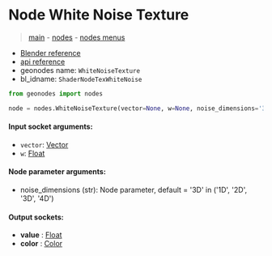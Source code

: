 # Node White Noise Texture

> [main](../structure.md) - [nodes](nodes.md) - [nodes menus](nodes_menus.md)

- [Blender reference](https://docs.blender.org/manual/en/latest/modeling/geometry_nodes/texture/white_noise.html)
- [api reference](https://docs.blender.org/api/current/bpy.types.ShaderNodeTexWhiteNoise.html)
- geonodes name: `WhiteNoiseTexture`
- bl_idname: `ShaderNodeTexWhiteNoise`

```python
from geonodes import nodes

node = nodes.WhiteNoiseTexture(vector=None, w=None, noise_dimensions='3D')
```

#### Input socket arguments:

- `vector`: [Vector](Vector.md)
- `w`: [Float](Float.md)

#### Node parameter arguments:

- noise_dimensions (str): Node parameter, default = '3D' in ('1D', '2D', '3D', '4D')

#### Output sockets:

- **value** : [Float](Float.md)
- **color** : [Color](Color.md)

